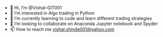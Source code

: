 - 👋 Hi, I’m @Vishal-GIT001
- 👀 I’m interested in Algo trading in Python
- 🌱 I’m currently learning to code and learn different trading strategies
- 💞️ I’m looking to collaborate on Anaconda Jupyter notebook and Spyder
- 📫 How to reach me vishal.shinde001@yahoo.com

<!---
Vishal-GIT001/Vishal-GIT001 is a ✨ special ✨ repository because its `README.md` (this file) appears on your GitHub profile.
You can click the Preview link to take a look at your changes.
--->
